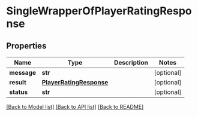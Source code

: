 # SingleWrapperOfPlayerRatingResponse

## Properties
Name | Type | Description | Notes
------------ | ------------- | ------------- | -------------
**message** | **str** |  | [optional] 
**result** | [**PlayerRatingResponse**](PlayerRatingResponse.md) |  | [optional] 
**status** | **str** |  | [optional] 

[[Back to Model list]](../README.md#documentation-for-models) [[Back to API list]](../README.md#documentation-for-api-endpoints) [[Back to README]](../README.md)

